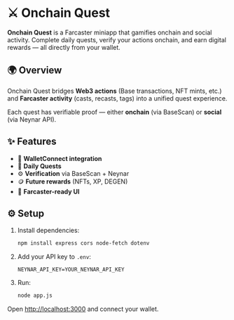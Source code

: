 # ⚔️ Onchain Quest

**Onchain Quest** is a Farcaster miniapp that gamifies onchain and social activity.
Complete daily quests, verify your actions onchain, and earn digital rewards — all directly from your wallet.

## 🌍 Overview

Onchain Quest bridges **Web3 actions** (Base transactions, NFT mints, etc.) and **Farcaster activity** (casts, recasts, tags) into a unified quest experience.

Each quest has verifiable proof — either **onchain** (via BaseScan) or **social** (via Neynar API).

## ✨ Features

- 🔗 **WalletConnect integration**
- 🧩 **Daily Quests**
- ⚙️ **Verification** via BaseScan + Neynar
- 🪙 **Future rewards** (NFTs, XP, DEGEN)
- 💬 **Farcaster-ready UI**

## ⚙️ Setup

1. Install dependencies:
   ```bash
   npm install express cors node-fetch dotenv
   ```

2. Add your API key to `.env`:
   ```
   NEYNAR_API_KEY=YOUR_NEYNAR_API_KEY
   ```

3. Run:
   ```bash
   node app.js
   ```

Open [http://localhost:3000](http://localhost:3000) and connect your wallet.
